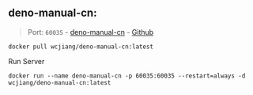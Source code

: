 deno-manual-cn:
---

> Port: `60035` - [deno-manual-cn](https://nugine.github.io/deno-manual-cn/) - [Github](https://github.com/Nugine/deno-manual-cn)

```shell
docker pull wcjiang/deno-manual-cn:latest
```

Run Server

```shell
docker run --name deno-manual-cn -p 60035:60035 --restart=always -d wcjiang/deno-manual-cn:latest
```